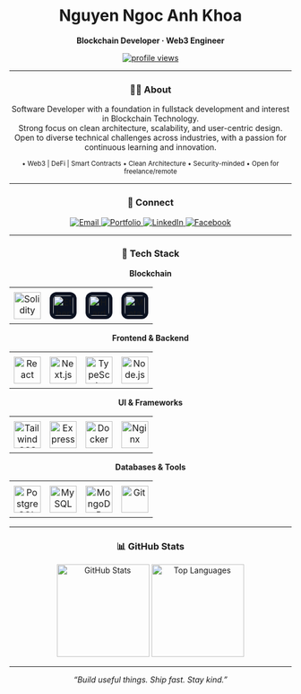 <!-- ================== HEADER ================== -->
<div align="center">

  <h1>Nguyen Ngoc Anh Khoa</h1>
  <p><b>Blockchain Developer · Web3 Engineer</b></p>

  <!-- Profile views (antonkomarev) -->
  <a href="https://github.com/antonkomarev/github-profile-views-counter">
    <img src="https://komarev.com/ghpvc/?username=khoanna&label=👁%20Profile%20views&color=0b1221&style=flat-square" alt="profile views"/>
  </a>
</div>

<hr/>

<!-- ================== ABOUT ================== -->
<div align="center">
  <h3>🧑‍💻 About</h3>
  <p align="center" style="max-width: 680px;">
    Software Developer with a foundation in fullstack development and interest in Blockchain Technology.<br/>
    Strong focus on clean architecture, scalability, and user-centric design.<br/>
    Open to diverse technical challenges across industries, with a passion for continuous learning and innovation.
  </p>
</div>

<!-- ===== Highlights (quick trust signals) ===== -->
<div align="center">
  <sub>
    • Web3 | DeFi | Smart Contracts • Clean Architecture • Security-minded • Open for freelance/remote
  </sub>
</div>

<hr/>

<!-- ================== CONNECT ================== -->
<div align="center">
  <h3>🔗 Connect</h3>

  <a href="mailto:khoa210105@gmail.com">
    <img alt="Email" src="https://img.shields.io/badge/Gmail-khoa210105%40gmail.com-d14836?style=for-the-badge&logo=gmail&logoColor=white">
  </a>
  <a href="https://khoanguyendev.vercel.app" target="_blank">
    <img alt="Portfolio" src="https://img.shields.io/badge/Portfolio-khoanguyendev.vercel.app-0b1221?style=for-the-badge&logo=vercel&logoColor=white">
  </a>
  <a href="https://www.linkedin.com/in/khoa-nguyen-95114a287/" target="_blank">
    <img alt="LinkedIn" src="https://img.shields.io/badge/LinkedIn-Khoa%20Nguyen-0a66c2?style=for-the-badge&logo=linkedin&logoColor=white">
  </a>
  <a href="https://facebook.com/AnhKhoaS" target="_blank">
    <img alt="Facebook" src="https://img.shields.io/badge/Facebook-AnhKhoaS-1877F2?style=for-the-badge&logo=facebook&logoColor=white">
  </a>
</div>

<hr/>

<!-- ================== TECH STACK (CLEAN 4×4 GRID) ================== -->
<div align="center">
  <h3>🧰 Tech Stack</h3>

  <!-- Row: Blockchain -->
  <p><b>Blockchain</b></p>
  <table>
<tr>
  <!-- Solidity (skillicons có sẵn) -->
  <td align="center" style="padding:8px">
    <img src="https://skillicons.dev/icons?i=solidity" width="48" height="48" alt="Solidity"/>
  </td>

  <!-- Ethers.js (Simple Icons) -->
  <td align="center" style="padding:8px">
    <img src="https://cdn.simpleicons.org/ethers/FFFFFF"
         alt="Ethers.js"
         width="36"
         style="background:#0b1221;border-radius:12px;padding:6px;"/>
  </td>

  <!-- Hardhat (Simple Icons) -->
  <td align="center" style="padding:8px">
    <img src="https://cdn.simpleicons.org/hardhat/FFFFFF"
         alt="Hardhat"
         width="36"
         style="background:#0b1221;border-radius:12px;padding:6px;"/>
  </td>

  <!-- MetaMask (Simple Icons) -->
  <td align="center" style="padding:8px">
    <img src="https://cdn.simpleicons.org/metamask/FFFFFF"
         alt="MetaMask"
         width="36"
         style="background:#0b1221;border-radius:12px;padding:6px;"/>
  </td>
</tr>


  </table>

  <!-- Row: Frontend & Backend -->
  <p><b>Frontend & Backend</b></p>
  <table>
    <tr>
      <td align="center" style="padding:8px"><img src="https://skillicons.dev/icons?i=react"   width="48" height="48" alt="React"/></td>
      <td align="center" style="padding:8px"><img src="https://skillicons.dev/icons?i=nextjs"  width="48" height="48" alt="Next.js"/></td>
      <td align="center" style="padding:8px"><img src="https://skillicons.dev/icons?i=ts"      width="48" height="48" alt="TypeScript"/></td>
      <td align="center" style="padding:8px"><img src="https://skillicons.dev/icons?i=nodejs"  width="48" height="48" alt="Node.js"/></td>
    </tr>
  </table>

  <!-- Row: UI & Frameworks -->
  <p><b>UI & Frameworks</b></p>
  <table>
    <tr>
      <td align="center" style="padding:8px"><img src="https://skillicons.dev/icons?i=tailwind" width="48" height="48" alt="TailwindCSS"/></td>
      <td align="center" style="padding:8px"><img src="https://skillicons.dev/icons?i=express"  width="48" height="48" alt="Express"/></td>
      <td align="center" style="padding:8px"><img src="https://skillicons.dev/icons?i=docker"   width="48" height="48" alt="Docker"/></td>
      <td align="center" style="padding:8px"><img src="https://skillicons.dev/icons?i=nginx"    width="48" height="48" alt="Nginx"/></td>
    </tr>
  </table>

  <!-- Row: Databases & Tools -->
  <p><b>Databases & Tools</b></p>
  <table>
    <tr>
      <td align="center" style="padding:8px"><img src="https://skillicons.dev/icons?i=postgres" width="48" height="48" alt="PostgreSQL"/></td>
      <td align="center" style="padding:8px"><img src="https://skillicons.dev/icons?i=mysql"    width="48" height="48" alt="MySQL"/></td>
      <td align="center" style="padding:8px"><img src="https://skillicons.dev/icons?i=mongodb"  width="48" height="48" alt="MongoDB"/></td>
      <td align="center" style="padding:8px"><img src="https://skillicons.dev/icons?i=git"      width="48" height="48" alt="Git"/></td>
    </tr>
  </table>
</div>

<hr/>


<!-- ================== GITHUB STATS ================== -->
<div align="center">
  <h3>📊 GitHub Stats</h3>
  <img height="165" src="https://github-readme-stats.vercel.app/api?username=khoanna&show_icons=true&theme=tokyonight&rank_icon=github" alt="GitHub Stats"/>
  <img height="165" src="https://github-readme-stats.vercel.app/api/top-langs/?username=khoanna&layout=compact&theme=tokyonight&langs_count=8" alt="Top Languages"/>
</div>

<hr/>

<!-- ================== FOOTER ================== -->
<p align="center"><i>“Build useful things. Ship fast. Stay kind.”</i></p>
